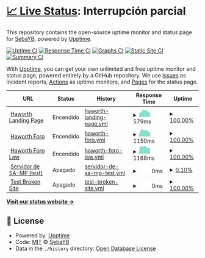 # [📈 Live Status](https://SebaYB.github.io/HaworthStatusPage): <!--live status--> **Interrupción parcial**

This repository contains the open-source uptime monitor and status page for [SebaYB](https://SebaYB.github.io/HaworthStatusPage), powered by [Upptime](https://github.com/upptime/upptime).

[![Uptime CI](https://github.com/SebaYB/HaworthStatusPage/workflows/Uptime%20CI/badge.svg)](https://github.com/SebaYB/HaworthStatusPage/actions?query=workflow%3A%22Uptime+CI%22)
[![Response Time CI](https://github.com/SebaYB/HaworthStatusPage/workflows/Response%20Time%20CI/badge.svg)](https://github.com/SebaYB/HaworthStatusPage/actions?query=workflow%3A%22Response+Time+CI%22)
[![Graphs CI](https://github.com/SebaYB/HaworthStatusPage/workflows/Graphs%20CI/badge.svg)](https://github.com/SebaYB/HaworthStatusPage/actions?query=workflow%3A%22Graphs+CI%22)
[![Static Site CI](https://github.com/SebaYB/HaworthStatusPage/workflows/Static%20Site%20CI/badge.svg)](https://github.com/SebaYB/HaworthStatusPage/actions?query=workflow%3A%22Static+Site+CI%22)
[![Summary CI](https://github.com/SebaYB/HaworthStatusPage/workflows/Summary%20CI/badge.svg)](https://github.com/SebaYB/HaworthStatusPage/actions?query=workflow%3A%22Summary+CI%22)

With [Upptime](https://upptime.js.org), you can get your own unlimited and free uptime monitor and status page, powered entirely by a GitHub repository. We use [Issues](https://github.com/SebaYB/HaworthStatusPage/issues) as incident reports, [Actions](https://github.com/SebaYB/HaworthStatusPage/actions) as uptime monitors, and [Pages](https://SebaYB.github.io/HaworthStatusPage) for the status page.

<!--start: status pages-->
<!-- This summary is generated by Upptime (https://github.com/upptime/upptime) -->
<!-- Do not edit this manually, your changes will be overwritten -->
<!-- prettier-ignore -->
| URL | Status | History | Response Time | Uptime |
| --- | ------ | ------- | ------------- | ------ |
| <img alt="" src="https://icons.duckduckgo.com/ip3/haworth-rp.com.ico" height="13"> [Haworth Landing Page](https://haworth-rp.com) | Encendido | [haworth-landing-page.yml](https://github.com/SebaYB/HaworthStatusPage/commits/HEAD/history/haworth-landing-page.yml) | <details><summary><img alt="Response time graph" src="./graphs/haworth-landing-page/response-time-week.png" height="20"> 579ms</summary><br><a href="https://SebaYB.github.io/HaworthStatusPage/history/haworth-landing-page"><img alt="Response time 579" src="https://img.shields.io/endpoint?url=https%3A%2F%2Fraw.githubusercontent.com%2FSebaYB%2FHaworthStatusPage%2FHEAD%2Fapi%2Fhaworth-landing-page%2Fresponse-time.json"></a><br><a href="https://SebaYB.github.io/HaworthStatusPage/history/haworth-landing-page"><img alt="24-hour response time 579" src="https://img.shields.io/endpoint?url=https%3A%2F%2Fraw.githubusercontent.com%2FSebaYB%2FHaworthStatusPage%2FHEAD%2Fapi%2Fhaworth-landing-page%2Fresponse-time-day.json"></a><br><a href="https://SebaYB.github.io/HaworthStatusPage/history/haworth-landing-page"><img alt="7-day response time 579" src="https://img.shields.io/endpoint?url=https%3A%2F%2Fraw.githubusercontent.com%2FSebaYB%2FHaworthStatusPage%2FHEAD%2Fapi%2Fhaworth-landing-page%2Fresponse-time-week.json"></a><br><a href="https://SebaYB.github.io/HaworthStatusPage/history/haworth-landing-page"><img alt="30-day response time 579" src="https://img.shields.io/endpoint?url=https%3A%2F%2Fraw.githubusercontent.com%2FSebaYB%2FHaworthStatusPage%2FHEAD%2Fapi%2Fhaworth-landing-page%2Fresponse-time-month.json"></a><br><a href="https://SebaYB.github.io/HaworthStatusPage/history/haworth-landing-page"><img alt="1-year response time 579" src="https://img.shields.io/endpoint?url=https%3A%2F%2Fraw.githubusercontent.com%2FSebaYB%2FHaworthStatusPage%2FHEAD%2Fapi%2Fhaworth-landing-page%2Fresponse-time-year.json"></a></details> | <details><summary><a href="https://SebaYB.github.io/HaworthStatusPage/history/haworth-landing-page">100.00%</a></summary><a href="https://SebaYB.github.io/HaworthStatusPage/history/haworth-landing-page"><img alt="All-time uptime 100.00%" src="https://img.shields.io/endpoint?url=https%3A%2F%2Fraw.githubusercontent.com%2FSebaYB%2FHaworthStatusPage%2FHEAD%2Fapi%2Fhaworth-landing-page%2Fuptime.json"></a><br><a href="https://SebaYB.github.io/HaworthStatusPage/history/haworth-landing-page"><img alt="24-hour uptime 100.00%" src="https://img.shields.io/endpoint?url=https%3A%2F%2Fraw.githubusercontent.com%2FSebaYB%2FHaworthStatusPage%2FHEAD%2Fapi%2Fhaworth-landing-page%2Fuptime-day.json"></a><br><a href="https://SebaYB.github.io/HaworthStatusPage/history/haworth-landing-page"><img alt="7-day uptime 100.00%" src="https://img.shields.io/endpoint?url=https%3A%2F%2Fraw.githubusercontent.com%2FSebaYB%2FHaworthStatusPage%2FHEAD%2Fapi%2Fhaworth-landing-page%2Fuptime-week.json"></a><br><a href="https://SebaYB.github.io/HaworthStatusPage/history/haworth-landing-page"><img alt="30-day uptime 100.00%" src="https://img.shields.io/endpoint?url=https%3A%2F%2Fraw.githubusercontent.com%2FSebaYB%2FHaworthStatusPage%2FHEAD%2Fapi%2Fhaworth-landing-page%2Fuptime-month.json"></a><br><a href="https://SebaYB.github.io/HaworthStatusPage/history/haworth-landing-page"><img alt="1-year uptime 100.00%" src="https://img.shields.io/endpoint?url=https%3A%2F%2Fraw.githubusercontent.com%2FSebaYB%2FHaworthStatusPage%2FHEAD%2Fapi%2Fhaworth-landing-page%2Fuptime-year.json"></a></details>
| <img alt="" src="https://icons.duckduckgo.com/ip3/foro.haworth-rp.com.ico" height="13"> [Haworth Foro](https://foro.haworth-rp.com) | Encendido | [haworth-foro.yml](https://github.com/SebaYB/HaworthStatusPage/commits/HEAD/history/haworth-foro.yml) | <details><summary><img alt="Response time graph" src="./graphs/haworth-foro/response-time-week.png" height="20"> 1150ms</summary><br><a href="https://SebaYB.github.io/HaworthStatusPage/history/haworth-foro"><img alt="Response time 1150" src="https://img.shields.io/endpoint?url=https%3A%2F%2Fraw.githubusercontent.com%2FSebaYB%2FHaworthStatusPage%2FHEAD%2Fapi%2Fhaworth-foro%2Fresponse-time.json"></a><br><a href="https://SebaYB.github.io/HaworthStatusPage/history/haworth-foro"><img alt="24-hour response time 1150" src="https://img.shields.io/endpoint?url=https%3A%2F%2Fraw.githubusercontent.com%2FSebaYB%2FHaworthStatusPage%2FHEAD%2Fapi%2Fhaworth-foro%2Fresponse-time-day.json"></a><br><a href="https://SebaYB.github.io/HaworthStatusPage/history/haworth-foro"><img alt="7-day response time 1150" src="https://img.shields.io/endpoint?url=https%3A%2F%2Fraw.githubusercontent.com%2FSebaYB%2FHaworthStatusPage%2FHEAD%2Fapi%2Fhaworth-foro%2Fresponse-time-week.json"></a><br><a href="https://SebaYB.github.io/HaworthStatusPage/history/haworth-foro"><img alt="30-day response time 1150" src="https://img.shields.io/endpoint?url=https%3A%2F%2Fraw.githubusercontent.com%2FSebaYB%2FHaworthStatusPage%2FHEAD%2Fapi%2Fhaworth-foro%2Fresponse-time-month.json"></a><br><a href="https://SebaYB.github.io/HaworthStatusPage/history/haworth-foro"><img alt="1-year response time 1150" src="https://img.shields.io/endpoint?url=https%3A%2F%2Fraw.githubusercontent.com%2FSebaYB%2FHaworthStatusPage%2FHEAD%2Fapi%2Fhaworth-foro%2Fresponse-time-year.json"></a></details> | <details><summary><a href="https://SebaYB.github.io/HaworthStatusPage/history/haworth-foro">100.00%</a></summary><a href="https://SebaYB.github.io/HaworthStatusPage/history/haworth-foro"><img alt="All-time uptime 100.00%" src="https://img.shields.io/endpoint?url=https%3A%2F%2Fraw.githubusercontent.com%2FSebaYB%2FHaworthStatusPage%2FHEAD%2Fapi%2Fhaworth-foro%2Fuptime.json"></a><br><a href="https://SebaYB.github.io/HaworthStatusPage/history/haworth-foro"><img alt="24-hour uptime 100.00%" src="https://img.shields.io/endpoint?url=https%3A%2F%2Fraw.githubusercontent.com%2FSebaYB%2FHaworthStatusPage%2FHEAD%2Fapi%2Fhaworth-foro%2Fuptime-day.json"></a><br><a href="https://SebaYB.github.io/HaworthStatusPage/history/haworth-foro"><img alt="7-day uptime 100.00%" src="https://img.shields.io/endpoint?url=https%3A%2F%2Fraw.githubusercontent.com%2FSebaYB%2FHaworthStatusPage%2FHEAD%2Fapi%2Fhaworth-foro%2Fuptime-week.json"></a><br><a href="https://SebaYB.github.io/HaworthStatusPage/history/haworth-foro"><img alt="30-day uptime 100.00%" src="https://img.shields.io/endpoint?url=https%3A%2F%2Fraw.githubusercontent.com%2FSebaYB%2FHaworthStatusPage%2FHEAD%2Fapi%2Fhaworth-foro%2Fuptime-month.json"></a><br><a href="https://SebaYB.github.io/HaworthStatusPage/history/haworth-foro"><img alt="1-year uptime 100.00%" src="https://img.shields.io/endpoint?url=https%3A%2F%2Fraw.githubusercontent.com%2FSebaYB%2FHaworthStatusPage%2FHEAD%2Fapi%2Fhaworth-foro%2Fuptime-year.json"></a></details>
| <img alt="" src="https://icons.duckduckgo.com/ip3/law.haworth-rp.com.ico" height="13"> [Haworth Foro Law](https://law.haworth-rp.com) | Encendido | [haworth-foro-law.yml](https://github.com/SebaYB/HaworthStatusPage/commits/HEAD/history/haworth-foro-law.yml) | <details><summary><img alt="Response time graph" src="./graphs/haworth-foro-law/response-time-week.png" height="20"> 1168ms</summary><br><a href="https://SebaYB.github.io/HaworthStatusPage/history/haworth-foro-law"><img alt="Response time 1168" src="https://img.shields.io/endpoint?url=https%3A%2F%2Fraw.githubusercontent.com%2FSebaYB%2FHaworthStatusPage%2FHEAD%2Fapi%2Fhaworth-foro-law%2Fresponse-time.json"></a><br><a href="https://SebaYB.github.io/HaworthStatusPage/history/haworth-foro-law"><img alt="24-hour response time 1168" src="https://img.shields.io/endpoint?url=https%3A%2F%2Fraw.githubusercontent.com%2FSebaYB%2FHaworthStatusPage%2FHEAD%2Fapi%2Fhaworth-foro-law%2Fresponse-time-day.json"></a><br><a href="https://SebaYB.github.io/HaworthStatusPage/history/haworth-foro-law"><img alt="7-day response time 1168" src="https://img.shields.io/endpoint?url=https%3A%2F%2Fraw.githubusercontent.com%2FSebaYB%2FHaworthStatusPage%2FHEAD%2Fapi%2Fhaworth-foro-law%2Fresponse-time-week.json"></a><br><a href="https://SebaYB.github.io/HaworthStatusPage/history/haworth-foro-law"><img alt="30-day response time 1168" src="https://img.shields.io/endpoint?url=https%3A%2F%2Fraw.githubusercontent.com%2FSebaYB%2FHaworthStatusPage%2FHEAD%2Fapi%2Fhaworth-foro-law%2Fresponse-time-month.json"></a><br><a href="https://SebaYB.github.io/HaworthStatusPage/history/haworth-foro-law"><img alt="1-year response time 1168" src="https://img.shields.io/endpoint?url=https%3A%2F%2Fraw.githubusercontent.com%2FSebaYB%2FHaworthStatusPage%2FHEAD%2Fapi%2Fhaworth-foro-law%2Fresponse-time-year.json"></a></details> | <details><summary><a href="https://SebaYB.github.io/HaworthStatusPage/history/haworth-foro-law">100.00%</a></summary><a href="https://SebaYB.github.io/HaworthStatusPage/history/haworth-foro-law"><img alt="All-time uptime 100.00%" src="https://img.shields.io/endpoint?url=https%3A%2F%2Fraw.githubusercontent.com%2FSebaYB%2FHaworthStatusPage%2FHEAD%2Fapi%2Fhaworth-foro-law%2Fuptime.json"></a><br><a href="https://SebaYB.github.io/HaworthStatusPage/history/haworth-foro-law"><img alt="24-hour uptime 100.00%" src="https://img.shields.io/endpoint?url=https%3A%2F%2Fraw.githubusercontent.com%2FSebaYB%2FHaworthStatusPage%2FHEAD%2Fapi%2Fhaworth-foro-law%2Fuptime-day.json"></a><br><a href="https://SebaYB.github.io/HaworthStatusPage/history/haworth-foro-law"><img alt="7-day uptime 100.00%" src="https://img.shields.io/endpoint?url=https%3A%2F%2Fraw.githubusercontent.com%2FSebaYB%2FHaworthStatusPage%2FHEAD%2Fapi%2Fhaworth-foro-law%2Fuptime-week.json"></a><br><a href="https://SebaYB.github.io/HaworthStatusPage/history/haworth-foro-law"><img alt="30-day uptime 100.00%" src="https://img.shields.io/endpoint?url=https%3A%2F%2Fraw.githubusercontent.com%2FSebaYB%2FHaworthStatusPage%2FHEAD%2Fapi%2Fhaworth-foro-law%2Fuptime-month.json"></a><br><a href="https://SebaYB.github.io/HaworthStatusPage/history/haworth-foro-law"><img alt="1-year uptime 100.00%" src="https://img.shields.io/endpoint?url=https%3A%2F%2Fraw.githubusercontent.com%2FSebaYB%2FHaworthStatusPage%2FHEAD%2Fapi%2Fhaworth-foro-law%2Fuptime-year.json"></a></details>
| <img alt="" src="https://icons.duckduckgo.com/ip3/37.230.137.174.ico" height="13"> [Servidor de SA-MP (test)](samp://37.230.137.174:7777) | Apagado | [servidor-de-sa-mp-test.yml](https://github.com/SebaYB/HaworthStatusPage/commits/HEAD/history/servidor-de-sa-mp-test.yml) | <details><summary><img alt="Response time graph" src="./graphs/servidor-de-sa-mp-test/response-time-week.png" height="20"> 0ms</summary><br><a href="https://SebaYB.github.io/HaworthStatusPage/history/servidor-de-sa-mp-test"><img alt="Response time 0" src="https://img.shields.io/endpoint?url=https%3A%2F%2Fraw.githubusercontent.com%2FSebaYB%2FHaworthStatusPage%2FHEAD%2Fapi%2Fservidor-de-sa-mp-test%2Fresponse-time.json"></a><br><a href="https://SebaYB.github.io/HaworthStatusPage/history/servidor-de-sa-mp-test"><img alt="24-hour response time 0" src="https://img.shields.io/endpoint?url=https%3A%2F%2Fraw.githubusercontent.com%2FSebaYB%2FHaworthStatusPage%2FHEAD%2Fapi%2Fservidor-de-sa-mp-test%2Fresponse-time-day.json"></a><br><a href="https://SebaYB.github.io/HaworthStatusPage/history/servidor-de-sa-mp-test"><img alt="7-day response time 0" src="https://img.shields.io/endpoint?url=https%3A%2F%2Fraw.githubusercontent.com%2FSebaYB%2FHaworthStatusPage%2FHEAD%2Fapi%2Fservidor-de-sa-mp-test%2Fresponse-time-week.json"></a><br><a href="https://SebaYB.github.io/HaworthStatusPage/history/servidor-de-sa-mp-test"><img alt="30-day response time 0" src="https://img.shields.io/endpoint?url=https%3A%2F%2Fraw.githubusercontent.com%2FSebaYB%2FHaworthStatusPage%2FHEAD%2Fapi%2Fservidor-de-sa-mp-test%2Fresponse-time-month.json"></a><br><a href="https://SebaYB.github.io/HaworthStatusPage/history/servidor-de-sa-mp-test"><img alt="1-year response time 0" src="https://img.shields.io/endpoint?url=https%3A%2F%2Fraw.githubusercontent.com%2FSebaYB%2FHaworthStatusPage%2FHEAD%2Fapi%2Fservidor-de-sa-mp-test%2Fresponse-time-year.json"></a></details> | <details><summary><a href="https://SebaYB.github.io/HaworthStatusPage/history/servidor-de-sa-mp-test">0.10%</a></summary><a href="https://SebaYB.github.io/HaworthStatusPage/history/servidor-de-sa-mp-test"><img alt="All-time uptime 0.10%" src="https://img.shields.io/endpoint?url=https%3A%2F%2Fraw.githubusercontent.com%2FSebaYB%2FHaworthStatusPage%2FHEAD%2Fapi%2Fservidor-de-sa-mp-test%2Fuptime.json"></a><br><a href="https://SebaYB.github.io/HaworthStatusPage/history/servidor-de-sa-mp-test"><img alt="24-hour uptime 0.10%" src="https://img.shields.io/endpoint?url=https%3A%2F%2Fraw.githubusercontent.com%2FSebaYB%2FHaworthStatusPage%2FHEAD%2Fapi%2Fservidor-de-sa-mp-test%2Fuptime-day.json"></a><br><a href="https://SebaYB.github.io/HaworthStatusPage/history/servidor-de-sa-mp-test"><img alt="7-day uptime 0.10%" src="https://img.shields.io/endpoint?url=https%3A%2F%2Fraw.githubusercontent.com%2FSebaYB%2FHaworthStatusPage%2FHEAD%2Fapi%2Fservidor-de-sa-mp-test%2Fuptime-week.json"></a><br><a href="https://SebaYB.github.io/HaworthStatusPage/history/servidor-de-sa-mp-test"><img alt="30-day uptime 0.10%" src="https://img.shields.io/endpoint?url=https%3A%2F%2Fraw.githubusercontent.com%2FSebaYB%2FHaworthStatusPage%2FHEAD%2Fapi%2Fservidor-de-sa-mp-test%2Fuptime-month.json"></a><br><a href="https://SebaYB.github.io/HaworthStatusPage/history/servidor-de-sa-mp-test"><img alt="1-year uptime 0.10%" src="https://img.shields.io/endpoint?url=https%3A%2F%2Fraw.githubusercontent.com%2FSebaYB%2FHaworthStatusPage%2FHEAD%2Fapi%2Fservidor-de-sa-mp-test%2Fuptime-year.json"></a></details>
| <img alt="" src="https://icons.duckduckgo.com/ip3/thissitedoesnotexist.koj.co.ico" height="13"> [Test Broken Site](https://thissitedoesnotexist.koj.co) | Apagado | [test-broken-site.yml](https://github.com/SebaYB/HaworthStatusPage/commits/HEAD/history/test-broken-site.yml) | <details><summary><img alt="Response time graph" src="./graphs/test-broken-site/response-time-week.png" height="20"> 0ms</summary><br><a href="https://SebaYB.github.io/HaworthStatusPage/history/test-broken-site"><img alt="Response time 0" src="https://img.shields.io/endpoint?url=https%3A%2F%2Fraw.githubusercontent.com%2FSebaYB%2FHaworthStatusPage%2FHEAD%2Fapi%2Ftest-broken-site%2Fresponse-time.json"></a><br><a href="https://SebaYB.github.io/HaworthStatusPage/history/test-broken-site"><img alt="24-hour response time 0" src="https://img.shields.io/endpoint?url=https%3A%2F%2Fraw.githubusercontent.com%2FSebaYB%2FHaworthStatusPage%2FHEAD%2Fapi%2Ftest-broken-site%2Fresponse-time-day.json"></a><br><a href="https://SebaYB.github.io/HaworthStatusPage/history/test-broken-site"><img alt="7-day response time 0" src="https://img.shields.io/endpoint?url=https%3A%2F%2Fraw.githubusercontent.com%2FSebaYB%2FHaworthStatusPage%2FHEAD%2Fapi%2Ftest-broken-site%2Fresponse-time-week.json"></a><br><a href="https://SebaYB.github.io/HaworthStatusPage/history/test-broken-site"><img alt="30-day response time 0" src="https://img.shields.io/endpoint?url=https%3A%2F%2Fraw.githubusercontent.com%2FSebaYB%2FHaworthStatusPage%2FHEAD%2Fapi%2Ftest-broken-site%2Fresponse-time-month.json"></a><br><a href="https://SebaYB.github.io/HaworthStatusPage/history/test-broken-site"><img alt="1-year response time 0" src="https://img.shields.io/endpoint?url=https%3A%2F%2Fraw.githubusercontent.com%2FSebaYB%2FHaworthStatusPage%2FHEAD%2Fapi%2Ftest-broken-site%2Fresponse-time-year.json"></a></details> | <details><summary><a href="https://SebaYB.github.io/HaworthStatusPage/history/test-broken-site">100.00%</a></summary><a href="https://SebaYB.github.io/HaworthStatusPage/history/test-broken-site"><img alt="All-time uptime 100.00%" src="https://img.shields.io/endpoint?url=https%3A%2F%2Fraw.githubusercontent.com%2FSebaYB%2FHaworthStatusPage%2FHEAD%2Fapi%2Ftest-broken-site%2Fuptime.json"></a><br><a href="https://SebaYB.github.io/HaworthStatusPage/history/test-broken-site"><img alt="24-hour uptime 100.00%" src="https://img.shields.io/endpoint?url=https%3A%2F%2Fraw.githubusercontent.com%2FSebaYB%2FHaworthStatusPage%2FHEAD%2Fapi%2Ftest-broken-site%2Fuptime-day.json"></a><br><a href="https://SebaYB.github.io/HaworthStatusPage/history/test-broken-site"><img alt="7-day uptime 100.00%" src="https://img.shields.io/endpoint?url=https%3A%2F%2Fraw.githubusercontent.com%2FSebaYB%2FHaworthStatusPage%2FHEAD%2Fapi%2Ftest-broken-site%2Fuptime-week.json"></a><br><a href="https://SebaYB.github.io/HaworthStatusPage/history/test-broken-site"><img alt="30-day uptime 100.00%" src="https://img.shields.io/endpoint?url=https%3A%2F%2Fraw.githubusercontent.com%2FSebaYB%2FHaworthStatusPage%2FHEAD%2Fapi%2Ftest-broken-site%2Fuptime-month.json"></a><br><a href="https://SebaYB.github.io/HaworthStatusPage/history/test-broken-site"><img alt="1-year uptime 100.00%" src="https://img.shields.io/endpoint?url=https%3A%2F%2Fraw.githubusercontent.com%2FSebaYB%2FHaworthStatusPage%2FHEAD%2Fapi%2Ftest-broken-site%2Fuptime-year.json"></a></details>

<!--end: status pages-->

[**Visit our status website →**](https://SebaYB.github.io/HaworthStatusPage)

## 📄 License

- Powered by: [Upptime](https://github.com/upptime/upptime)
- Code: [MIT](./LICENSE) © [SebaYB](https://SebaYB.github.io/HaworthStatusPage)
- Data in the `./history` directory: [Open Database License](https://opendatacommons.org/licenses/odbl/1-0/)
